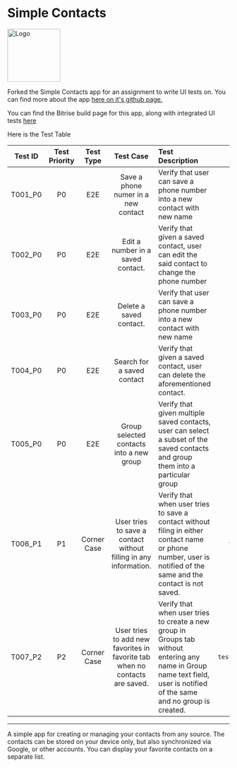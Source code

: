 # Simple Contacts

<img alt="Logo" src="fastlane/metadata/android/en-US/images/icon.png" width="120" />

Forked the Simple Contacts app for an assignment to write UI tests on. You can find more about 
the app <a href='https://github.com/SimpleMobileTools/Simple-Contacts'>here on it's github page.</a>

You can find the Bitrise build page for this app, along with integrated UI tests <a href='https://app.bitrise.io/app/9c43abc294548403'>here</a>

Here is the Test Table

| Test ID  | Test Priority | Test Type | Test Case | Test Description| Test Method |
|:-------------:|:-------------:|:-------------:|:-------------:|:-------------|:-------------:|
| T001_P0 | P0 | E2E | Save a phone numer in a new contact | Verify that user can save a phone number into a new contact with new name | `test_E2E_AddContactToContactsList` |
| T002_P0 | P0 | E2E | Edit a number in a saved contact. | Verify that given a saved contact, user can edit the said contact to change the phone number | `test_E2E_EditContactInContactsList` |
| T003_P0 | P0 | E2E | Delete a saved contact. | Verify that user can save a phone number into a new contact with new name | `test_E2E_DeleteContactInContactsList` |
| T004_P0 | P0 | E2E | Search for a saved contact | Verify that given a saved contact, user can delete the aforementioned contact. | `test_E2E_SearchContactInContactsList` |
| T005_P0 | P0 | E2E | Group selected contacts into a new group | Verify that given multiple saved contacts, user can select a subset of the saved contacts and group them into a particular group | `test_E2E_ContactGroupingInContactsList` |
| T006_P1 | P1 | Corner Case | User tries to save a contact without filling in any information. | Verify that when user tries to save a contact without filing in either contact name or phone number, user is notified of the same and the contact is not saved. | `test_CornerCase_SavingContactWithoutAnyInfo` |
| T007_P2 | P2 | Corner Case | User tries to add new favorites in favorite tab when no contacts are saved. | Verify that when user tries to create a new group in Groups tab without entering any name in Group name text field, user is notified of the same and no group is created. | `test_CornerCase_AddingFavoriteWhenNoContactsSaved` |



---

A simple app for creating or managing your contacts from any source. The contacts can be stored on your device only, but also synchronized via Google, or other accounts. You can display your favorite contacts on a separate list.
